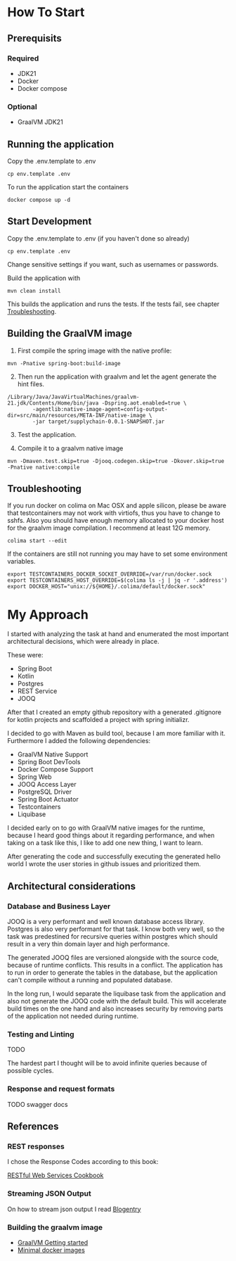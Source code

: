 # How To Start

## Prerequisits

### Required

- JDK21
- Docker
- Docker compose

### Optional

- GraalVM JDK21

## Running the application

Copy the .env.template to .env

    cp env.template .env

To run the application start the containers

    docker compose up -d

## Start Development

Copy the .env.template to .env (if you haven't done so already)

    cp env.template .env

Change sensitive settings if you want, such as usernames or passwords.

Build the application with 

    mvn clean install

This builds the application and runs the tests. If the tests fail, see chapter [Troubleshooting](#troubleshooting).

## Building the GraalVM image

1. First compile the spring image with the native profile:

```
mvn -Pnative spring-boot:build-image
```

2. Then run the application with graalvm and let the agent generate
the hint files.

```
/Library/Java/JavaVirtualMachines/graalvm-21.jdk/Contents/Home/bin/java -Dspring.aot.enabled=true \
        -agentlib:native-image-agent=config-output-dir=src/main/resources/META-INF/native-image \
        -jar target/supplychain-0.0.1-SNAPSHOT.jar
```

3. Test the application.

4. Compile it to a graalvm native image

```
mvn -Dmaven.test.skip=true -Djooq.codegen.skip=true -Dkover.skip=true -Pnative native:compile
```

## Troubleshooting

If you run docker on colima on Mac OSX and apple silicon, please be aware that testcontainers
may not work with virtiofs, thus you have to change to sshfs.
Also you should have enough memory allocated to your docker host for the graalvm
image compilation.
I recommend at least 12G memory.

    colima start --edit

If the containers are still not running you may have to set some environment variables.

    export TESTCONTAINERS_DOCKER_SOCKET_OVERRIDE=/var/run/docker.sock
    export TESTCONTAINERS_HOST_OVERRIDE=$(colima ls -j | jq -r '.address')
    export DOCKER_HOST="unix://${HOME}/.colima/default/docker.sock"

# My Approach

I started with analyzing the task at hand and enumerated the most important
architectural decisions, which were already in place.

These were:

- Spring Boot
- Kotlin
- Postgres
- REST Service
- JOOQ

After that I created an empty github repository with a generated
.gitignore for kotlin projects and scaffolded a project with spring
initializr.

I decided to go with Maven as build tool, because I am more familiar
with it.
Furthermore I added the following dependencies:

- GraalVM Native Support
- Spring Boot DevTools
- Docker Compose Support
- Spring Web
- JOOQ Access Layer
- PostgreSQL Driver
- Spring Boot Actuator 
- Testcontainers
- Liquibase

I decided early on to go with GraalVM native images for the runtime, because I heard good things about
it regarding performance, and when taking on a task like this, I like
to add one new thing, I want to learn.

After generating the code and successfully executing the generated hello world I wrote the user stories
in github issues and prioritized them.

## Architectural considerations

### Database and Business Layer

JOOQ is a very performant and well known database access library. Postgres is also very performant for that
task. I know both very well, so the task was predestined for recursive queries within postgres which should
result in a very thin domain layer and high performance.

The generated JOOQ files are versioned alongside with the source code,
because of runtime conflicts. This results in a conflict. The application has to run 
in order to generate the tables in the database, but the application can't compile without 
a running and populated database.

In the long run, I would separate the liquibase task from the application and also 
not generate the JOOQ code with the default build. This will accelerate build times
on the one hand and also increases security by removing parts of the application not 
needed during runtime.

### Testing and Linting

TODO 

The hardest part I thought will be to avoid infinite queries because of possible cycles.

### Response and request formats

TODO swagger docs

## References

### REST responses

I chose the Response Codes according to this book:

[RESTful Web Services Cookbook](https://books.google.at/books?id=LDuzpQlVuG4C&printsec=frontcover&hl=de#v=onepage&q&f=false)

### Streaming JSON Output

On how to stream json output I read [Blogentry](https://alexanderobregon.substack.com/p/streaming-json-output-in-spring-boot)

### Building the graalvm image

- [GraalVM Getting started](https://www.graalvm.org/jdk21/docs/getting-started/)
- [Minimal docker images](https://aws.amazon.com/blogs/opensource/using-graalvm-build-minimal-docker-images-java-applications/)